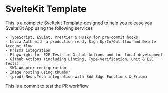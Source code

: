 # SvelteKit Template

This is a complete Sveltekit Template designed to help you release you SvelteKit App using the following services

    - TypeScript, ESLint, Prettier & Husky for pre-commit hooks
    - Lucia Auth with a production-ready Sign Up/In/Out flow and Delete Account flow
    - Prisma integration
    - Playwright for E2E Tests in Github Actions and for local development
    - Github Actions (including Linting, Type-Verification, Unit & E2E Tests)
    - SWA-Adapter configuration
    - Image hosting using thumbor
    - (prod) Neon.Tech integration with SWA Edge Functions & Prisma

This is a commit to test the PR workflow
